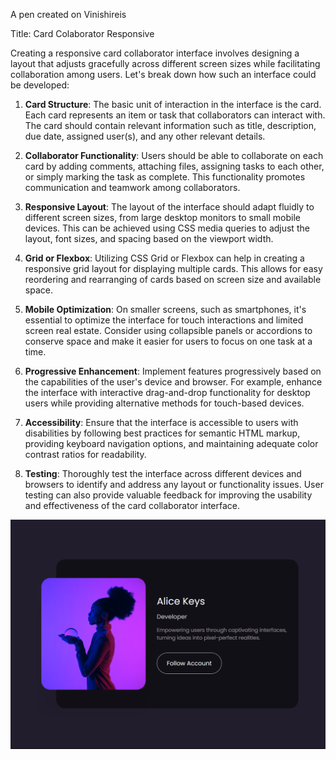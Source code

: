 A pen created on Vinishireis

Title: Card Colaborator Responsive

Creating a responsive card collaborator interface involves designing a layout that adjusts gracefully across different screen sizes while facilitating collaboration among users. Let's break down how such an interface could be developed:

1. **Card Structure**: The basic unit of interaction in the interface is the card. Each card represents an item or task that collaborators can interact with. The card should contain relevant information such as title, description, due date, assigned user(s), and any other relevant details.

2. **Collaborator Functionality**: Users should be able to collaborate on each card by adding comments, attaching files, assigning tasks to each other, or simply marking the task as complete. This functionality promotes communication and teamwork among collaborators.

3. **Responsive Layout**: The layout of the interface should adapt fluidly to different screen sizes, from large desktop monitors to small mobile devices. This can be achieved using CSS media queries to adjust the layout, font sizes, and spacing based on the viewport width.

4. **Grid or Flexbox**: Utilizing CSS Grid or Flexbox can help in creating a responsive grid layout for displaying multiple cards. This allows for easy reordering and rearranging of cards based on screen size and available space.

5. **Mobile Optimization**: On smaller screens, such as smartphones, it's essential to optimize the interface for touch interactions and limited screen real estate. Consider using collapsible panels or accordions to conserve space and make it easier for users to focus on one task at a time.

6. **Progressive Enhancement**: Implement features progressively based on the capabilities of the user's device and browser. For example, enhance the interface with interactive drag-and-drop functionality for desktop users while providing alternative methods for touch-based devices.

7. **Accessibility**: Ensure that the interface is accessible to users with disabilities by following best practices for semantic HTML markup, providing keyboard navigation options, and maintaining adequate color contrast ratios for readability.

8. **Testing**: Thoroughly test the interface across different devices and browsers to identify and address any layout or functionality issues. User testing can also provide valuable feedback for improving the usability and effectiveness of the card collaborator interface.

![Card_Colaborator_Image](image.png)